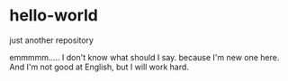 # hello-world

just another repository

emmmmm.....
I don't know what should I say. because I'm new one here.
And I'm not good at English, but I will work hard.
